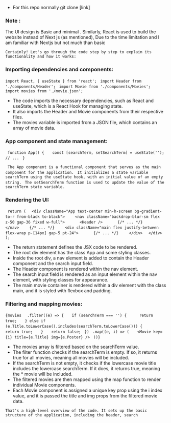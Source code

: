* For this repo normally git clone [link]

### Note :
The UI design is Basic and minimal . Similarly, React is used to build the website instead of Next js (as mentioned),  Due to the time limitation and I am familiar with Nextjs but not much than basic

`Certainly! Let's go through the code step by step to explain its functionality and how it works:`

### Importing dependencies and components:
`import React, { useState } from 'react'; `
`import Header from './components/Header'; `
`import Movie from './components/Movies'; `
`import movies from './movie.json'; `

* The code imports the necessary dependencies, such as React and useState, which is a React Hook for managing state.
* It also imports the Header and Movie components from their respective files.
* The movies variable is imported from a JSON file, which contains an array of movie data.

### App component and state management:
` function App() {`
`   const [searchTerm, setSearchTerm] = useState('');`
`   // ...`
` }`

` The App component is a functional component that serves as the main component for the application.`
` It initializes a state variable searchTerm using the useState hook, with an initial value of an empty string.`
` The setSearchTerm function is used to update the value of the searchTerm state variable.`

### Rendering the UI:

` return (`
`   <div className="App text-center min-h-screen bg-gradient-to-r from-black to-black"> `
`     <nav className="backdrop-blur-sm flex z-50 gap-36 fixed w-full"> `
`       <Header /> `
`       {/* ... */} `
`     </nav> `
`     {/* ... */} `
`     <div className="main flex justify-between flex-wrap p-[14px] gap-5 pt-24"> `
`       {/* ... */} `
`     </div> `
`   </div> `
` ); `


* The return statement defines the JSX code to be rendered.
* The root div element has the class App and some styling classes.
* Inside the root div, a nav element is added to contain the Header component and the search input field.
* The Header component is rendered within the nav element.
* The search input field is rendered as an input element within the nav element, with styling classes for appearance.
* The main movie container is rendered within a div element with the class main, and it is styled with flexbox and padding.

### Filtering and mapping movies:

`{movies `
`  .filter((e) => { `
`    if (searchTerm === '') { `
`      return true; `
`    } else if (e.Title.toLowerCase().includes(searchTerm.toLowerCase())) { `
`      return true; `
`    } `
`    return false; `
`  }) `
`  .map((e, i) => ( `
`    <Movie key={i} title={e.Title} img={e.Poster} /> `
`  ))}  `

* The movies array is filtered based on the searchTerm value.
* The filter function checks if the searchTerm is empty. If so, it returns true for all movies, meaning all movies will be included.
* If the searchTerm is not empty, it checks if the lowercase movie title includes the lowercase searchTerm. If it does, it returns true, meaning the * movie will be included.
* The filtered movies are then mapped using the map function to render individual Movie components.
* Each Movie component is assigned a unique key prop using the i index value, and it is passed the title and img props from the filtered movie data.



`That's a high-level overview of the code. It sets up the basic structure of the application, including the header, search`
